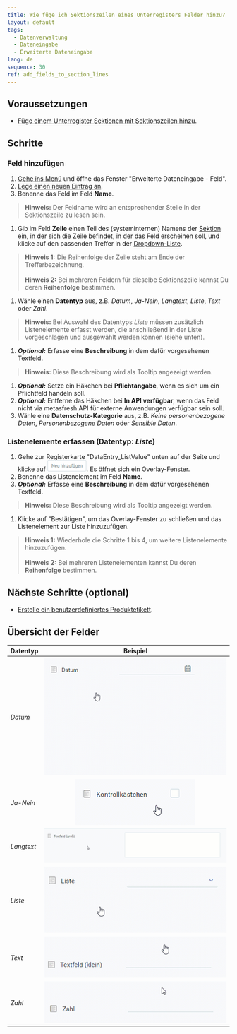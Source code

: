 ```yaml
---
title: Wie füge ich Sektionszeilen eines Unterregisters Felder hinzu?
layout: default
tags:
  - Datenverwaltung
  - Dateneingabe
  - Erweiterte Dateneingabe
lang: de
sequence: 30
ref: add_fields_to_section_lines
---
```


## Voraussetzungen
- [Füge einem Unterregister Sektionen mit Sektionszeilen hinzu](Unterregister_Sektion_hinzufuegen).

## Schritte

### Feld hinzufügen
1. [Gehe ins Menü](Menu) und öffne das Fenster "Erweiterte Dateneingabe - Feld".
1. [Lege einen neuen Eintrag an](Neuer_Datensatz_Fenster_Webui).
1. Benenne das Feld im Feld **Name**.
 >**Hinweis:** Der Feldname wird an entsprechender Stelle in der Sektionszeile zu lesen sein.

1. Gib im Feld **Zeile** einen Teil des (systeminternen) Namens der [Sektion](Unterregister_Sektion_hinzufuegen) ein, in der sich die Zeile befindet, in der das Feld erscheinen soll, und klicke auf den passenden Treffer in der <a href="Keyboard_Shortcuts_Liste#dropdown" title="Dynamisches Suchfeld (Autocomplete)">Dropdown-Liste</a>.
 >**Hinweis 1:** Die Reihenfolge der Zeile steht am Ende der Trefferbezeichnung.<br><br>
 >**Hinweis 2:** Bei mehreren Feldern für dieselbe Sektionszeile kannst Du deren **Reihenfolge** bestimmen.

1. Wähle einen **Datentyp** aus, z.B. *Datum*, *Ja-Nein*, *Langtext*, *Liste*, *Text* oder *Zahl*.
 >**Hinweis:** Bei Auswahl des Datentyps *Liste* müssen zusätzlich Listenelemente erfasst werden, die anschließend in der Liste vorgeschlagen und ausgewählt werden können (siehe unten).

1. ***Optional:*** Erfasse eine **Beschreibung** in dem dafür vorgesehenen Textfeld.
 >**Hinweis:** Diese Beschreibung wird als Tooltip angezeigt werden.

1. ***Optional:*** Setze ein Häkchen bei **Pflichtangabe**, wenn es sich um ein Pflichtfeld handeln soll.
1. ***Optional:*** Entferne das Häkchen bei **In API verfügbar**, wenn das Feld nicht via metasfresh API für externe Anwendungen verfügbar sein soll.
1. Wähle eine **Datenschutz-Kategorie** aus, z.B. *Keine personenbezogene Daten*, *Personenbezogene Daten* oder *Sensible Daten*.

### Listenelemente erfassen (Datentyp: *Liste*)
1. Gehe zur Registerkarte "DataEntry_ListValue" unten auf der Seite und klicke auf !["Neu hinzufügen"](assets/Neu_hinzufuegen_Button.png). Es öffnet sich ein Overlay-Fenster.
1. Benenne das Listenelement im Feld **Name**.
1. ***Optional:*** Erfasse eine **Beschreibung** in dem dafür vorgesehenen Textfeld.
 >**Hinweis:** Diese Beschreibung wird als Tooltip angezeigt werden.

1. Klicke auf "Bestätigen", um das Overlay-Fenster zu schließen und das Listenelement zur Liste hinzuzufügen.
 >**Hinweis 1:** Wiederhole die Schritte 1 bis 4, um weitere Listenelemente hinzuzufügen.<br><br>
 >**Hinweis 2:** Bei mehreren Listenelementen kannst Du deren **Reihenfolge** bestimmen.

## Nächste Schritte (optional)
- [Erstelle ein benutzerdefiniertes Produktetikett](Produktetikett_erstellen).

## Übersicht der Felder

| Datentyp | Beispiel |
| :--- | :---: |
| *Datum* | ![Datentyp: Datum](assets/DataEntry_Datum.gif) |
| *Ja-Nein* | ![Datentyp: Ja-Nein](assets/DataEntry_Ja-Nein.gif) |
| *Langtext* | ![Datentyp: Langtext](assets/DataEntry_Langtext.gif) |
| *Liste* | ![Datentyp: Liste](assets/DataEntry_Liste.gif) |
| *Text* | ![Datentyp: Text](assets/DataEntry_Text_DE.gif) |
| *Zahl* | ![Datentyp: Zahl](assets/DataEntry_Zahl.gif) |

